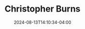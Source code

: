 ---
title: Christopher Burns
aliases: 
  - /people/chris-burns
other_names: 
 - Chris Burns
date: 2024-08-13T14:10:34-04:00
featured_image: Christopher-Burns.webp
featured_image_attr: Lindsey Moss Productions
featured_image_attr_link: https://lindseymossproductions.com/
featured_image_alt: 
featured_image_caption: 
Socials:
  Facebook: 
  Twitter: 
  Instagram: 
  LinkedIn: 
  IBDB: 
  IMDb:
  Website: 
---
